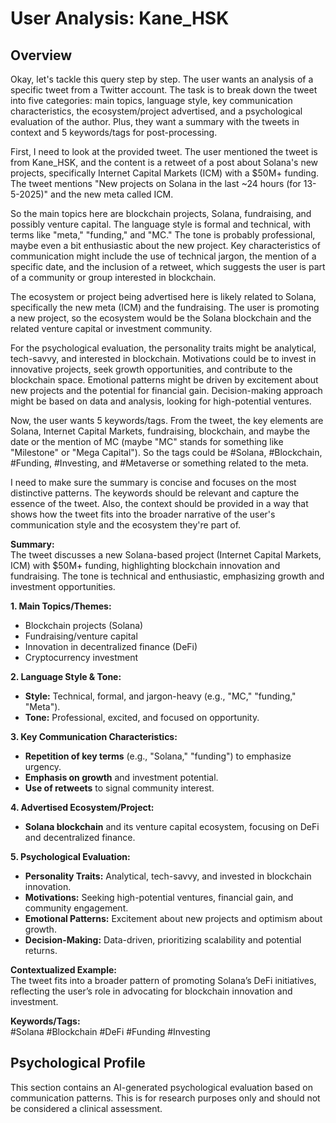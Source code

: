 # User Analysis: Kane_HSK

## Overview

<think>
Okay, let's tackle this query step by step. The user wants an analysis of a specific tweet from a Twitter account. The task is to break down the tweet into five categories: main topics, language style, key communication characteristics, the ecosystem/project advertised, and a psychological evaluation of the author. Plus, they want a summary with the tweets in context and 5 keywords/tags for post-processing.

First, I need to look at the provided tweet. The user mentioned the tweet is from Kane_HSK, and the content is a retweet of a post about Solana's new projects, specifically Internet Capital Markets (ICM) with a $50M+ funding. The tweet mentions "New projects on Solana in the last ~24 hours (for 13-5-2025)" and the new meta called ICM. 

So the main topics here are blockchain projects, Solana, fundraising, and possibly venture capital. The language style is formal and technical, with terms like "meta," "funding," and "MC." The tone is probably professional, maybe even a bit enthusiastic about the new project. Key characteristics of communication might include the use of technical jargon, the mention of a specific date, and the inclusion of a retweet, which suggests the user is part of a community or group interested in blockchain.

The ecosystem or project being advertised here is likely related to Solana, specifically the new meta (ICM) and the fundraising. The user is promoting a new project, so the ecosystem would be the Solana blockchain and the related venture capital or investment community.

For the psychological evaluation, the personality traits might be analytical, tech-savvy, and interested in blockchain. Motivations could be to invest in innovative projects, seek growth opportunities, and contribute to the blockchain space. Emotional patterns might be driven by excitement about new projects and the potential for financial gain. Decision-making approach might be based on data and analysis, looking for high-potential ventures.

Now, the user wants 5 keywords/tags. From the tweet, the key elements are Solana, Internet Capital Markets, fundraising, blockchain, and maybe the date or the mention of MC (maybe "MC" stands for something like "Milestone" or "Mega Capital"). So the tags could be #Solana, #Blockchain, #Funding, #Investing, and #Metaverse or something related to the meta.

I need to make sure the summary is concise and focuses on the most distinctive patterns. The keywords should be relevant and capture the essence of the tweet. Also, the context should be provided in a way that shows how the tweet fits into the broader narrative of the user's communication style and the ecosystem they're part of.
</think>

**Summary:**  
The tweet discusses a new Solana-based project (Internet Capital Markets, ICM) with $50M+ funding, highlighting blockchain innovation and fundraising. The tone is technical and enthusiastic, emphasizing growth and investment opportunities.  

**1. Main Topics/Themes:**  
- Blockchain projects (Solana)  
- Fundraising/venture capital  
- Innovation in decentralized finance (DeFi)  
- Cryptocurrency investment  

**2. Language Style & Tone:**  
- **Style:** Technical, formal, and jargon-heavy (e.g., "MC," "funding," "Meta").  
- **Tone:** Professional, excited, and focused on opportunity.  

**3. Key Communication Characteristics:**  
- **Repetition of key terms** (e.g., "Solana," "funding") to emphasize urgency.  
- **Emphasis on growth** and investment potential.  
- **Use of retweets** to signal community interest.  

**4. Advertised Ecosystem/Project:**  
- **Solana blockchain** and its venture capital ecosystem, focusing on DeFi and decentralized finance.  

**5. Psychological Evaluation:**  
- **Personality Traits:** Analytical, tech-savvy, and invested in blockchain innovation.  
- **Motivations:** Seeking high-potential ventures, financial gain, and community engagement.  
- **Emotional Patterns:** Excitement about new projects and optimism about growth.  
- **Decision-Making:** Data-driven, prioritizing scalability and potential returns.  

**Contextualized Example:**  
The tweet fits into a broader pattern of promoting Solana’s DeFi initiatives, reflecting the user’s role in advocating for blockchain innovation and investment.  

**Keywords/Tags:**  
#Solana #Blockchain #DeFi #Funding #Investing

## Psychological Profile

This section contains an AI-generated psychological evaluation based on communication patterns. This is for research purposes only and should not be considered a clinical assessment.